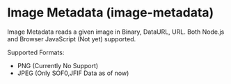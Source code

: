 Image Metadata (image-metadata)
===

Image Metadata reads a given image in Binary, DataURL, URL.
Both Node.js and Browser JavaScript (Not yet) supported.

Supported Formats:
* PNG (Currently No Support)
* JPEG (Only SOF0,JFIF Data as of now)
